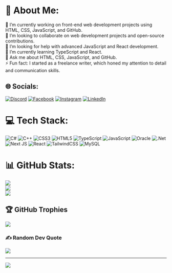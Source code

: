 # 💫 About Me:
🔭 I’m currently working on front-end web development projects using HTML, CSS, JavaScript, and GitHub.<br>👯 I’m looking to collaborate on web development projects and open-source contributions.<br>🤝 I’m looking for help with advanced JavaScript and React development.<br>🌱 I’m currently learning TypeScript and React.<br>💬 Ask me about HTML, CSS, JavaScript, and GitHub.<br>⚡ Fun fact: I started as a freelance writer, which honed my attention to detail and communication skills.


## 🌐 Socials:
[![Discord](https://img.shields.io/badge/Discord-%237289DA.svg?logo=discord&logoColor=white)](https://discord.com/users/1260630616018386975) 
[![Facebook](https://img.shields.io/badge/Facebook-%231877F2.svg?logo=Facebook&logoColor=white)](https://www.facebook.com/profile.php?id=100050686890379&mibextid=ZbWKwL) 
[![Instagram](https://img.shields.io/badge/Instagram-%23E4405F.svg?logo=Instagram&logoColor=white)](https://www.instagram.com/hamza_pixelcrusader?igsh=MmtnNHQ3dHp5Y202) 
[![LinkedIn](https://img.shields.io/badge/LinkedIn-%230077B5.svg?logo=linkedin&logoColor=white)](https://www.linkedin.com/in/m-hamza-ahmad-0030452b4)

# 💻 Tech Stack:
![C#](https://img.shields.io/badge/c%23-%23239120.svg?style=for-the-badge&logo=csharp&logoColor=white) ![C++](https://img.shields.io/badge/c++-%2300599C.svg?style=for-the-badge&logo=c%2B%2B&logoColor=white) ![CSS3](https://img.shields.io/badge/css3-%231572B6.svg?style=for-the-badge&logo=css3&logoColor=white) ![HTML5](https://img.shields.io/badge/html5-%23E34F26.svg?style=for-the-badge&logo=html5&logoColor=white) ![TypeScript](https://img.shields.io/badge/typescript-%23007ACC.svg?style=for-the-badge&logo=typescript&logoColor=white) ![JavaScript](https://img.shields.io/badge/javascript-%23323330.svg?style=for-the-badge&logo=javascript&logoColor=%23F7DF1E) ![Oracle](https://img.shields.io/badge/Oracle-F80000?style=for-the-badge&logo=oracle&logoColor=white) ![.Net](https://img.shields.io/badge/.NET-5C2D91?style=for-the-badge&logo=.net&logoColor=white) ![Next JS](https://img.shields.io/badge/Next-black?style=for-the-badge&logo=next.js&logoColor=white) ![React](https://img.shields.io/badge/react-%2320232a.svg?style=for-the-badge&logo=react&logoColor=%2361DAFB) ![TailwindCSS](https://img.shields.io/badge/tailwindcss-%2338B2AC.svg?style=for-the-badge&logo=tailwind-css&logoColor=white) ![MySQL](https://img.shields.io/badge/mysql-4479A1.svg?style=for-the-badge&logo=mysql&logoColor=white)
# 📊 GitHub Stats:
![](https://github-readme-stats.vercel.app/api?username=Hamza-Codez&theme=dark&hide_border=false&include_all_commits=false&count_private=true)<br/>
![](https://github-readme-streak-stats.herokuapp.com/?user=Hamza-Codez&theme=dark&hide_border=false)<br/>
![](https://github-readme-stats.vercel.app/api/top-langs/?username=Hamza-Codez&theme=dark&hide_border=false&include_all_commits=false&count_private=true&layout=compact)

## 🏆 GitHub Trophies
![](https://github-profile-trophy.vercel.app/?username=Hamza-Codez&theme=dark&no-frame=false&no-bg=true&margin-w=4)

### ✍️ Random Dev Quote
![](https://quotes-github-readme.vercel.app/api?type=horizontal&theme=dark)

---
[![](https://visitcount.itsvg.in/api?id=Hamza-Codez&icon=5&color=0)](https://visitcount.itsvg.in)

<!-- Proudly created with GPRM ( https://gprm.itsvg.in ) -->
